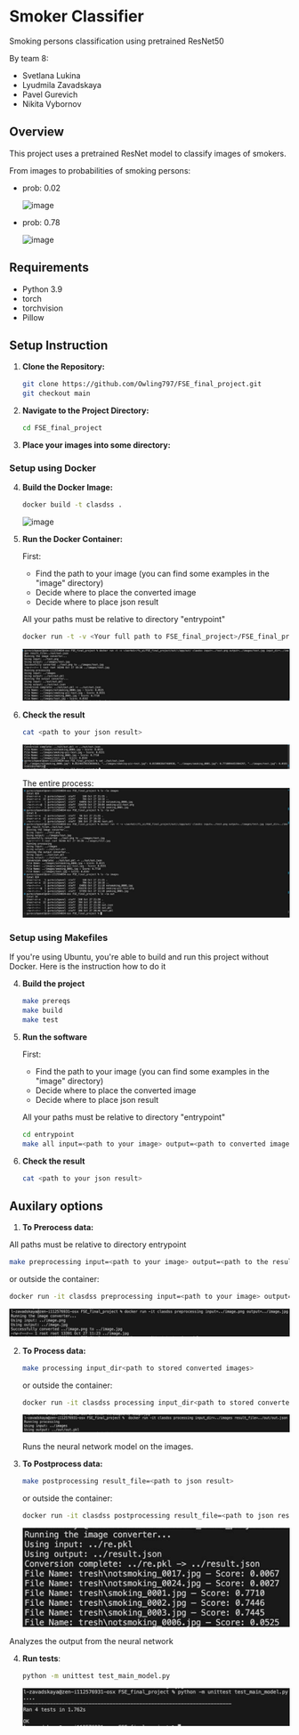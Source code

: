 # Smoker Classifier

Smoking persons classification using pretrained ResNet50

By team 8:
* Svetlana Lukina
* Lyudmila Zavadskaya
* Pavel Gurevich
* Nikita Vybornov


## Overview
This project uses a pretrained ResNet model to classify images of smokers. 

From images to probabilities of smoking persons:

* prob: 0.02

  <img width="252" alt="image" src="https://github.com/user-attachments/assets/aa629c36-15bf-42b2-94c2-10b7ff25bff3">

* prob: 0.78

  <img width="247" alt="image" src="https://github.com/user-attachments/assets/13b5c12e-bed4-4863-a5f0-1a143e290f17">
  

## Requirements
- Python 3.9
- torch
- torchvision
- Pillow

## Setup Instruction

1. **Clone the Repository:**
   ```bash
   git clone https://github.com/Owling797/FSE_final_project.git
   git checkout main
   ```

2. **Navigate to the Project Directory:**
   ```bash
   cd FSE_final_project
   ```

3. **Place your images into some directory:**

### Setup using Docker 

4. **Build the Docker Image:**
   ```bash
   docker build -t clasdss .
   ```
   <img width="862" alt="image" src="https://github.com/user-attachments/assets/ec5d2bd2-0af7-4e66-a9fe-e3ce96ba4398">


5. **Run the Docker Container:**

   First:
   * Find the path to your image (you can find some examples in the "image" directory)
   * Decide where to place the converted image
   * Decide where to place json result
   
   All your paths must be relative to directory "entrypoint"

   
   ```bash
   docker run -t -v <Your full path to FSE_final_project>/FSE_final_project/out/:/app/out/ clasdss input=<path to your image> output=<path to converted image> input_dir=<path to stored converted images directory> result_file=<path to json result>
   ```
   ![alt text](screenshots/image-build.png)


6. **Check the result**
   ```bash
   cat <path to your json result>
   ```
   ![alt text](screenshots/image-cat.jpg)

   The entire process:
   ![alt text](screenshots/image-all.jpg)



### Setup using Makefiles

If you're using Ubuntu, you're able to build and run this project without Docker. Here is the instruction how to do it

4. **Build the project**
   ```bash
   make prereqs
   make build
   make test
   ```

5. **Run the software**

   First:
   * Find the path to your image (you can find some examples in the "image" directory)
   * Decide where to place the converted image
   * Decide where to place json result
   
   All your paths must be relative to directory "entrypoint"

   
   ```bash
   cd entrypoint
   make all input=<path to your image> output=<path to converted image> input_dir=<path to stored converted images> result_file=<path to json result>
   ```

6. **Check the result**
   ```bash
   cat <path to your json result>
   ```


## Auxilary options

1. **To Prerocess data:**

All paths must be relative to directory entrypoint
   ```bash
   make preprocessing input=<path to your image> output=<path to the result>
   ```
   or outside the container:
   ```bash
   docker run -it clasdss preprocessing input=<path to your image> output=<path to the result>
   ``` 
   ![alt text](screenshots/image-2.png)


2. **To Process data:**
   ```bash
   make processing input_dir<path to stored converted images>
   ```
   or outside the container:
   ```bash
   docker run -it clasdss processing input_dir<path to stored converted images>
   ``` 
   ![alt text](screenshots/image-3.png)

   Runs the neural network model on the images.

3. **To Postprocess data:**
   ```bash
   make postprocessing result_file=<path to json result>
   ```
   or outside the container:
   ```bash
   docker run -it clasdss postprocessing result_file=<path to json result>
   ```
   ![alt text](screenshots/image-4.png)

  Analyzes the output from the neural network 

4. **Run tests**:
   ```bash
   python -m unittest test_main_model.py
   ```
   ![alt text](screenshots/image-1.png)